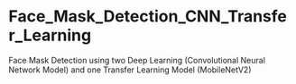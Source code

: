 # Face_Mask_Detection_CNN_Transfer_Learning
Face Mask Detection using two Deep Learning (Convolutional Neural Network Model) and one Transfer Learning Model (MobileNetV2) 
